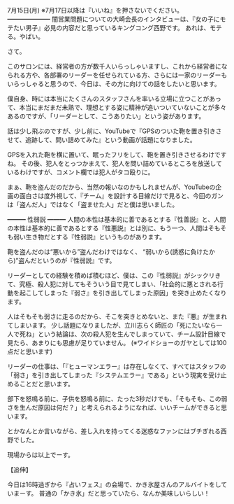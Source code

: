 7月15日(月) ※7月17日以降は『いいね』を押さないでください。
━━━━━━━
闇営業問題についての大崎会長のインタビューは、『女の子にモテたい男子』必見の内容だと思っているキングコング西野です。
あれは、モテる。やばい。

さて。

このサロンには、経営者の方が数千人いらっしゃいますし、これから経営者になられる方や、各部署のリーダーを任せられている方、さらには一家のリーダーもいらっしゃると思うので、今日は、その方に向けての話をしたいと思います。

僕自身、時には本当にたくさんのスタッフさんを率いる立場に立つことがあって、本当にまだまだ未熟で、理想とする姿に精神が追いついていないことが多々あるのですが、「リーダーとして、こうありたい」という姿があります。

話は少し飛ぶのですが、少し前に、YouTubeで『GPSのついた鞄を置き引きさせて、追跡して、問い詰めてみた』という動画が話題になりました。

GPSを入れた鞄を横に置いて、眠ったフリをして、鞄を置き引きさせるわけですね。
その後、犯人をとっつかまえて、犯人を問い詰めているところを放送しているわけですが、コメント欄では犯人がタコ殴りに。

まぁ、鞄を盗んだのだから、当然の報いなのかもしれませんが、YouTubeの企画の面白さは度外視して、『チーム』を設計する目線だけで見ると、今回のガンは「盗んだ人」ではなく「盗ませた人」だと僕は思いました。

━━━
性弱説
━━━
人間の本性は基本的に善であるとする『性善説』と、人間の本性は基本的に善であるとする『性悪説』とは別に、もう一つ、人間はそもそも弱い生き物だとする『性弱説』というものがあります。

鞄を盗んだのは“悪いから”盗んだわけではなく、
“弱いから(誘惑に負けたから)”盗んだというのが『性弱説』です。

リーダーとしての経験を積めば積むほど、僕は、この『性弱説』がシックリきて、究極、殺人犯に対してもそういう目で見てしまい、「社会的に悪とされる行動を起こしてしまった『弱さ』を引き出してしまった原因」を突き止めたくなります。

人はそもそも弱さに走るのだから、そこを突きとめないと、また『悪』が生まれてしまいます。
少し話題になりましたが、立川志らく師匠の「死にたいなら一人で死ね」という結論は、次の殺人犯を生んでしまっていて、チーム設計目線で見たら、あまりにも思慮が足りていません。
(※ワイドショーのガヤとしては100点だと思います)

リーダーの仕事は、「『ヒューマンエラー』は存在しなくて、すべてはスタッフの「弱さ」を引き出してしまった『システムエラー』である」という現実を受け止めることだと思います。

部下を怒鳴る前に、子供を怒鳴る前に、たった3秒だけでも、「そもそも、この弱さを生んだ原因は何だ？」と考えられるようになれば、いいチームができると思います。

とかなんとか言いながら、差し入れを持ってくる迷惑なファンにはブチぎれる西野でした。

現場からは以上でーす。

【追伸】

今日は16時過ぎから『占いフェス』の会場で、かき氷屋さんのアルバイトをしていまーす。
普通の「かき氷」だと思っていたら、なんか美味しいらしい！
